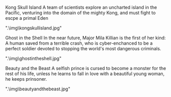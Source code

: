 Kong Skull Island
A team of scientists explore an uncharted island in the Pacific, venturing into the domain of the mighty Kong, and must fight to escpe a primal Eden


".\img\kongskullisland.jpg"

Ghost in the Shell
In the near future, Major Mila Killian is the first of her kind: A human saved from a terrible crash, who is cyber-enchanced to be a perfect soldier devoted to stopping the world's most dangerous criminals.

".\img\ghostintheshell.jpg"

Beauty and the Beast 
A selfish prince is cursed to become a monster for the rest of his life, unless he learns to fall in love with a beautiful young woman, he keeps prinsoner.


".\img\beautyandthebeast.jpg"